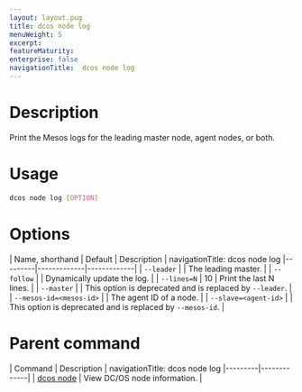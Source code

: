 ```yaml
---
layout: layout.pug
title: dcos node log
menuWeight: 5
excerpt:
featureMaturity:
enterprise: false
navigationTitle:  dcos node log
---
```


<!-- This source repo for this topic is https://github.com/dcos/dcos-docs -->

    
# Description
Print the Mesos logs for the leading master node, agent nodes, or both.

# Usage

```bash
dcos node log [OPTION]
```

# Options

| Name, shorthand | Default | Description |
navigationTitle:  dcos node log
|---------|-------------|-------------|
| `--leader`   |             |  The leading master. |
| `--follow`   |             |  Dynamically update the log. |
| `--lines=N`   |     10      |  Print the last N lines. |
| `--master`   |             |  This option is deprecated and is replaced by `--leader`. |
| `--mesos-id=<mesos-id>`   |             | The agent ID of a node. |
| `--slave=<agent-id>`   |             | This option is deprecated and is replaced by `--mesos-id`. |

# Parent command

| Command | Description |
navigationTitle:  dcos node log
|---------|-------------|
| [dcos node](/docs/1.10/cli/command-reference/dcos-node/) | View DC/OS node information. | 

<!-- # Examples -->

